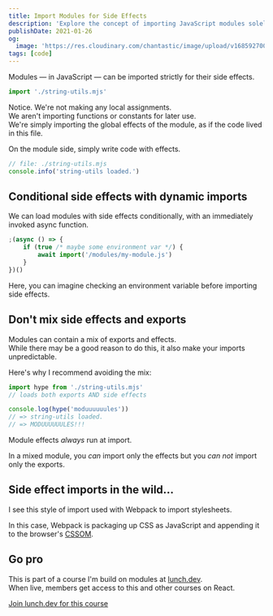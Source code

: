 ```yaml
---
title: Import Modules for Side Effects
description: 'Explore the concept of importing JavaScript modules solely for their side effects, the use of conditional side effects with dynamic imports, and best practices to follow.'
publishDate: 2021-01-26
og:
  image: 'https://res.cloudinary.com/chantastic/image/upload/v1685927001/chan.dev/import-a-module-for-side-effects.jpg'
tags: [code]
---
```


Modules — in JavaScript — can be imported strictly for their side effects.

```js
import './string-utils.mjs'
```

Notice.
We're not making any local assignments.  
We aren't importing functions or constants for later use.  
We're simply importing the global effects of the module, as if the code lived in this file.

On the module side, simply write code with effects.

```js
// file: ./string-utils.mjs
console.info('string-utils loaded.')
```

## Conditional side effects with dynamic imports

We can load modules with side effects conditionally, with an immediately invoked async function.

```js
;(async () => {
	if (true /* maybe some environment var */) {
		await import('/modules/my-module.js')
	}
})()
```

Here, you can imagine checking an environment variable before importing side effects.

## Don't mix side effects and exports

Modules can contain a mix of exports and effects.  
While there may be a good reason to do this, it also make your imports unpredictable.

Here's why I recommend avoiding the mix:

```js
import hype from './string-utils.mjs'
// loads both exports AND side effects

console.log(hype('moduuuuuules'))
// => string-utils loaded.
// => MODUUUUUULES!!!
```

Module effects _always_ run at import.

In a mixed module, you _can_ import only the effects but you _can not_ import only the exports.

## Side effect imports in the wild…

I see this style of import used with Webpack to import stylesheets.

In this case, Webpack is packaging up CSS as JavaScript and appending it to the browser's [CSSOM](https://developer.mozilla.org/en-US/docs/Web/API/CSS_Object_Model).

## Go pro

This is part of a course I'm build on modules at [lunch.dev](https://www.lunch.dev).  
When live, members get access to this and other courses on React.

<script src="https://cdn.podia.com/embeds.js" async="async"></script>

<a
href="https://www.lunch.dev/member" data-podia-embed="button" data-text="Join lunch.dev for this course">Join lunch.dev for this course</a>
